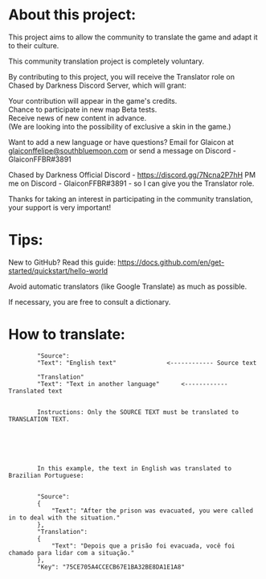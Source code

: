 # About this project:

This project aims to allow the community to translate the game and adapt it to their culture.

This community translation project is completely voluntary. 

By contributing to this project, you will receive the Translator role on Chased by Darkness Discord Server, which will grant:

Your contribution will appear in the game's credits. <br />
Chance to participate in new map Beta tests. <br />
Receive news of new content in advance. <br />
(We are looking into the possibility of exclusive a skin in the game.)


Want to add a new language or have questions? Email for Glaicon at glaiconffelipe@southbluemoon.com or send a message on Discord - GlaiconFFBR#3891


Chased by Darkness Official Discord - https://discord.gg/7Ncna2P7hH
PM me on Discord - GlaiconFFBR#3891 - so I can give you the Translator role.


Thanks for taking an interest in participating in the community translation, your support is very important!


# Tips:

New to GitHub? Read this guide: https://docs.github.com/en/get-started/quickstart/hello-world

Avoid automatic translators (like Google Translate) as much as possible.

If necessary, you are free to consult a dictionary.




# How to translate:




			"Source":
			"Text": "English text"				<------------ Source text

			"Translation"
			"Text": "Text in another language"		<------------ Translated text


			Instructions: Only the SOURCE TEXT must be translated to TRANSLATION TEXT.
			





			In this example, the text in English was translated to Brazilian Portuguese:


			"Source":
			{
				"Text": "After the prison was evacuated, you were called in to deal with the situation."
			},
			"Translation":
			{
				"Text": "Depois que a prisão foi evacuada, você foi chamado para lidar com a situação."
			},
			"Key": "75CE705A4CCECB67E1BA32BE8DA1E1A8"
      
      
      
      
      
      
      
